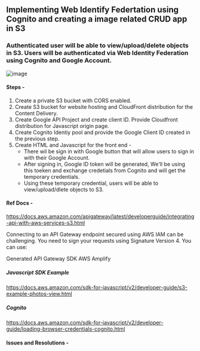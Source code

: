## Implementing Web Identify Federtation using Cognito and creating a image related CRUD app in S3

### Authenticated user will be able to view/upload/delete objects in S3. Users will be authenticated via Web Identity Federation using Cognito and Google Account.
![image](https://github.com/devopsexercise1979/file-storage-s3-cognito/assets/109491325/14d1790a-948a-490c-bea1-3973ce47c046)


#### Steps -

1. Create a private S3 bucket with CORS enabled.
2. Create S3 bucket for website hosting and CloudFront distribution for the Content Delivery.
3. Create Google API Project and create client ID. Provide Cloudfront distribution for Javascript origin page.
4. Create Cognito Identiy pool and provide the Google Client ID created in the previous step.
5. Create HTML and Javascript for the front end -
    - There wil be sign in with Google button that will allow users to sign in with their Google Account.
    - After signing in, Google ID token will be generated, We'll be using this toeken and exchange credetials from Cognito and will get the temporary credentials.
    - Using these temporary credential, users will be able to view/upload/dlete objects to S3.


#### Ref Docs -


https://docs.aws.amazon.com/apigateway/latest/developerguide/integrating-api-with-aws-services-s3.html


Connecting to an API Gateway endpoint secured using AWS IAM can be challenging. You need to sign your requests using Signature Version 4. You can use:

Generated API Gateway SDK
AWS Amplify


##### Javascript SDK Example
https://docs.aws.amazon.com/sdk-for-javascript/v2/developer-guide/s3-example-photos-view.html

##### Cognito
https://docs.aws.amazon.com/sdk-for-javascript/v2/developer-guide/loading-browser-credentials-cognito.html


#### Issues and Resolutions -



